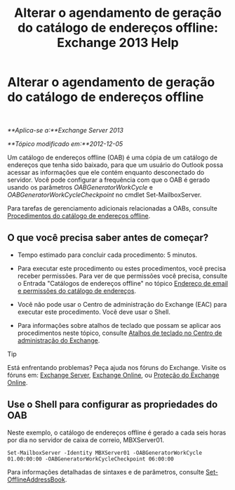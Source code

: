 ﻿---
title: 'Alterar o agendamento de geração do catálogo de endereços offline: Exchange 2013 Help'
TOCTitle: Alterar o agendamento de geração do catálogo de endereços offline
ms:assetid: d2b4d527-311e-442d-9f1f-54fac8371b80
ms:mtpsurl: https://technet.microsoft.com/pt-br/library/Bb124719(v=EXCHG.150)
ms:contentKeyID: 50486713
ms.date: 05/22/2018
mtps_version: v=EXCHG.150
f1_keywords:
- Microsoft.Exchange.Management.SnapIn.Esm.OrganizationConfiguration.Mailbox.OfflineAddressBookGeneralPage
ms.translationtype: MT
---

# Alterar o agendamento de geração do catálogo de endereços offline

 

_**Aplica-se a:**Exchange Server 2013_

_**Tópico modificado em:**2012-12-05_

Um catálogo de endereços offline (OAB) é uma cópia de um catálogo de endereços que tenha sido baixado, para que um usuário do Outlook possa acessar as informações que ele contém enquanto desconectado do servidor. Você pode configurar a frequência com que o OAB é gerado usando os parâmetros *OABGeneratorWorkCycle* e *OABGeneratorWorkCycleCheckpoint* no cmdlet Set-MailboxServer.

Para tarefas de gerenciamento adicionais relacionadas a OABs, consulte [Procedimentos do catálogo de endereços offline](offline-address-book-procedures-exchange-2013-help.md).

## O que você precisa saber antes de começar?

  - Tempo estimado para concluir cada procedimento: 5 minutos.

  - Para executar este procedimento ou estes procedimentos, você precisa receber permissões. Para ver de que permissões você precisa, consulte o Entrada "Catálogos de endereços offline" no tópico [Endereço de email e permissões do catálogo de endereços](email-address-and-address-book-permissions-exchange-2013-help.md).

  - Você não pode usar o Centro de administração do Exchange (EAC) para executar este procedimento. Você deve usar o Shell.

  - Para informações sobre atalhos de teclado que possam se aplicar aos procedimentos neste tópico, consulte [Atalhos de teclado no Centro de administração do Exchange](keyboard-shortcuts-in-the-exchange-admin-center-exchange-online-protection-help.md).


> [!TIP]
> Está enfrentando problemas? Peça ajuda nos fóruns do Exchange. Visite os fóruns em: <A href="https://go.microsoft.com/fwlink/p/?linkid=60612">Exchange Server</A>, <A href="https://go.microsoft.com/fwlink/p/?linkid=267542">Exchange Online</A>, ou <A href="https://go.microsoft.com/fwlink/p/?linkid=285351">Proteção do Exchange Online</A>.



## Use o Shell para configurar as propriedades do OAB

Neste exemplo, o catálogo de endereços offline é gerado a cada seis horas por dia no servidor de caixa de correio, MBXServer01.

    Set-MailboxServer -Identity MBXServer01 -OABGeneratorWorkCycle 01.00:00:00 -OABGeneratorWorkCycleCheckpoint 06:00:00 

Para informações detalhadas de sintaxes e de parâmetros, consulte [Set-OfflineAddressBook](https://technet.microsoft.com/pt-br/library/aa996330\(v=exchg.150\)).

